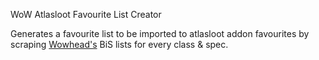 WoW Atlasloot Favourite List Creator

Generates a favourite list to be imported to atlasloot addon favourites by scraping [Wowhead's](wowhead.com) BiS lists for every class & spec.
